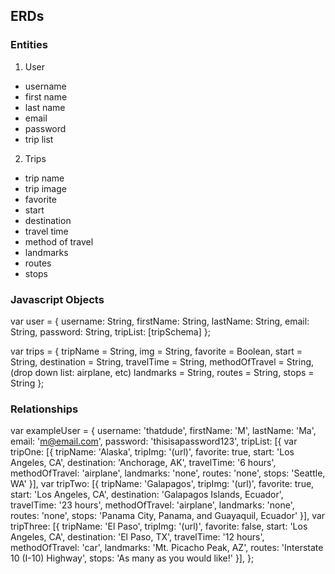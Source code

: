 ## ERDs
### Entities
1. User
- username
- first name
- last name
- email
- password
- trip list

2. Trips
- trip name
- trip image
- favorite
- start
- destination
- travel time
- method of travel
- landmarks
- routes
- stops

### Javascript Objects
var user = {
  username: String,
  firstName: String,
  lastName: String,
  email: String,
  password: String,
  tripList: [tripSchema]
};

var trips = {
  tripName = String,
  img = String,
  favorite = Boolean,
  start = String,
  destination = String,
  travelTime = String,
  methodOfTravel = String, (drop down list: airplane, etc)
  landmarks = String,
  routes = String,
  stops = String
};

### Relationships
var exampleUser = {
  username: 'thatdude',
  firstName: 'M',
  lastName: 'Ma',
  email: 'm@email.com',
  password: 'thisisapassword123',
  tripList: [{
    var tripOne: [{
      tripName: 'Alaska',
      tripImg: '(url)',
      favorite: true,
      start: 'Los Angeles, CA',
      destination: 'Anchorage, AK',
      travelTime: '6 hours',
      methodOfTravel: 'airplane',
      landmarks: 'none',
      routes: 'none',
      stops: 'Seattle, WA'
      }],
    var tripTwo: [{
      tripName: 'Galapagos',
      tripImg: '(url)',
      favorite: true,
      start: 'Los Angeles, CA',
      destination: 'Galapagos Islands, Ecuador',
      travelTime: '23 hours',
      methodOfTravel: 'airplane',
      landmarks: 'none',
      routes: 'none',
      stops: 'Panama City, Panama, and Guayaquil, Ecuador'
      }],
    var tripThree: [{
      tripName: 'El Paso',
      tripImg: '(url)',
      favorite: false,
      start: 'Los Angeles, CA',
      destination: 'El Paso, TX',
      travelTime: '12 hours',
      methodOfTravel: 'car',
      landmarks: 'Mt. Picacho Peak, AZ',
      routes: 'Interstate 10 (I-10) Highway',
      stops: 'As many as you would like!'
    }],
};
